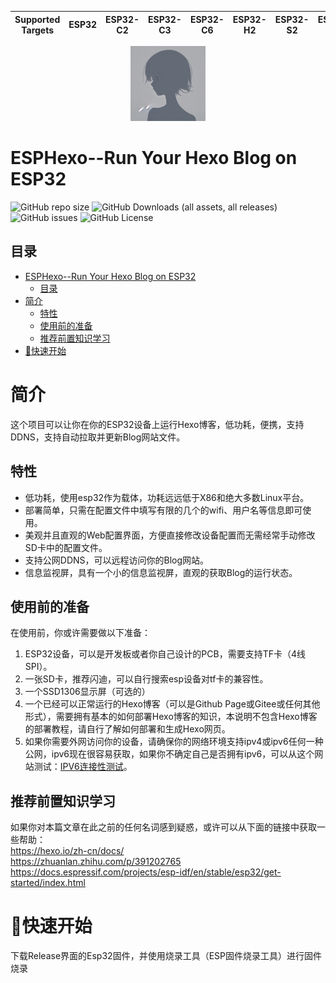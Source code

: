 | Supported Targets | ESP32 | ESP32-C2 | ESP32-C3 | ESP32-C6 | ESP32-H2 | ESP32-S2 | ESP32-S3 |
| ----------------- | ----- | -------- | -------- | -------- | -------- | -------- | -------- |

<p align="center">
  <img src="https://raw.githubusercontent.com/isNineSun/img_repository/main/aako8-4otcw-001.png" height=120>
</p>

# ESPHexo--Run Your Hexo Blog on ESP32
![GitHub repo size](https://img.shields.io/github/repo-size/isNineSun/ESPHexo)
![GitHub Downloads (all assets, all releases)](https://img.shields.io/github/downloads/isNineSun/ESPHexo/total)
![GitHub issues](https://img.shields.io/github/issues/isNineSun/ESPHexo)
![GitHub License](https://img.shields.io/github/license/isNineSun/ESPHexo)

## 目录
- [ESPHexo--Run Your Hexo Blog on ESP32](#esphexo--run-your-hexo-blog-on-esp32)
  - [目录](#目录)
- [简介](#简介)
  - [特性](#特性)
  - [使用前的准备](#使用前的准备)
  - [推荐前置知识学习](#推荐前置知识学习)
- [🚀快速开始](#快速开始)
  

# 简介

这个项目可以让你在你的ESP32设备上运行Hexo博客，低功耗，便携，支持DDNS，支持自动拉取并更新Blog网站文件。    

## 特性
- 低功耗，使用esp32作为载体，功耗远远低于X86和绝大多数Linux平台。
- 部署简单，只需在配置文件中填写有限的几个的wifi、用户名等信息即可使用。
- 美观并且直观的Web配置界面，方便直接修改设备配置而无需经常手动修改SD卡中的配置文件。
- 支持公网DDNS，可以远程访问你的Blog网站。
- 信息监视屏，具有一个小的信息监视屏，直观的获取Blog的运行状态。

## 使用前的准备
在使用前，你或许需要做以下准备：    
1. ESP32设备，可以是开发板或者你自己设计的PCB，需要支持TF卡（4线SPI）。
2. 一张SD卡，推荐闪迪，可以自行搜索esp设备对tf卡的兼容性。
3. 一个SSD1306显示屏（可选的）
4. 一个已经可以正常运行的Hexo博客（可以是Github Page或Gitee或任何其他形式），需要拥有基本的如何部署Hexo博客的知识，本说明不包含Hexo博客的部署教程，请自行了解如何部署和生成Hexo网页。
5. 如果你需要外网访问你的设备，请确保你的网络环境支持ipv4或ipv6任何一种公网，ipv6现在很容易获取，如果你不确定自己是否拥有ipv6，可以从这个网站测试：[IPV6连接性测试](https://test-ipv6.com/)。

## 推荐前置知识学习
如果你对本篇文章在此之前的任何名词感到疑惑，或许可以从下面的链接中获取一些帮助：    
https://hexo.io/zh-cn/docs/    
https://zhuanlan.zhihu.com/p/391202765    
https://docs.espressif.com/projects/esp-idf/en/stable/esp32/get-started/index.html    

# 🚀快速开始
下载Release界面的Esp32固件，并使用烧录工具（ESP固件烧录工具）进行固件烧录